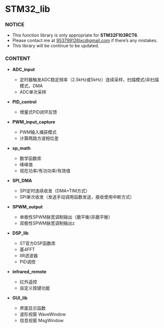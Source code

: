 # STM32_lib

### NOTICE

- This function library is only appropriate for **STM32F103RCT6**.
- Please contact me at 953799126lxc@gmail.com if there’s any mistakes.
- This library will be continue to be updated.

### CONTENT

- **ADC_input**
    - 定时器触发ADC稳定频率（2.5kHz或5kHz）连续采样，扫描模式/非扫描模式，DMA
    - ADC单次采样
- **PID_control**
    - 增量式PID闭环反馈
- **PWM_input_capture**
    - PWM输入捕获模式
    - 计算两路方波相位差
- **sp_math**
    - 数学函数库
    - 峰峰值
    - 视在功率/有功功率/有效值
- **SPI_DMA**
    - SPI定时连续收发（DMA+TIM方式）
    - SPI单次收发（发送手动调用函数发送，接收使用中断方式）
- **SPWM_output**
    - 单极性SPWM脉宽调制输出（磨平衡/非磨平衡）
    - 双极性SPWM脉宽调制输出z
- **DSP_lib**
    - ST官方DSP函数库
    - 基4FFT
    - IIR滤波器
    - PID调控
- **infrared_remote**
    - 红外遥控
    - 自定义按键功能

- **GUI_lib**
    - 界面显示函数
    - 波形视窗 WaveWindow
    - 信息视窗 MsgWindow